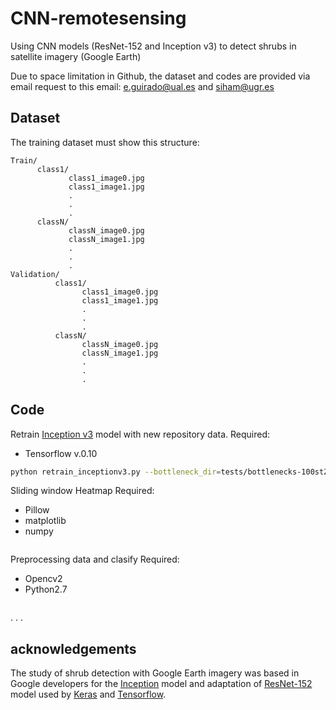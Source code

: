 # CNN-remotesensing

Using CNN models (ResNet-152 and Inception v3) to detect shrubs in satellite imagery (Google Earth)

Due to space limitation in Github, the dataset and codes are provided via email request to this email: e.guirado@ual.es and siham@ugr.es

## Dataset
The training dataset must show this structure:
```
Train/
      class1/
             class1_image0.jpg
             class1_image1.jpg
             .
             .
             .
      classN/
             classN_image0.jpg
             classN_image1.jpg
             .
             .
             .
Validation/
          class1/
                class1_image0.jpg
                class1_image1.jpg
                .
                .
                .
          classN/
                classN_image0.jpg
                classN_image1.jpg
                .
                .
                .
```  

## Code
Retrain [Inception v3](retrain_inceptionv3.py) model with new repository data.
Required:
- Tensorflow v.0.10

```bash
python retrain_inceptionv3.py --bottleneck_dir=tests/bottlenecks-100stZ_S-105-299 --how_many_training_steps 100 --model_dir=inception --output_graph=tests/retrained_graph-100stZ_S-105-299.pb --output_labels=tests/retrained_labels-100stZ_S-105-299.txt --image_dir=datasets/
```

Sliding window Heatmap
Required:
- Pillow
- matplotlib
- numpy

```bash
```

Preprocessing data and clasify
Required:
- Opencv2
- Python2.7
```bash
```
.
.
.

## acknowledgements
The study of shrub detection with Google Earth imagery was based in Google developers for the [Inception](https://codelabs.developers.google.com/codelabs/tensorflow-for-poets-2) model and adaptation of [ResNet-152](https://gist.github.com/flyyufelix/7e2eafb149f72f4d38dd661882c554a6) model used by [Keras]( https://keras.io) and [Tensorflow](https://www.tensorflow.org/).
